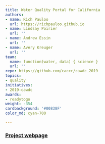 ```yaml
---
title: Water Quality Portal for California
authors:
- name: Rich Pauloo
  url: https://richpauloo.github.io
- name: Lindsay Poirier
  url: ''
- name: Andrew Essin
  url: ''
- name: Avery Kreuger
  url: ''
team:
  name: function(water, data) { science }
  url: ''
repo: https://github.com/caccr/cawdc_2019
topics:
- quality
initiatives:
- 2019-cawdc
awards:
- readytogo
weight: -354
cardbackground: '#00838F'
color_md: cyan-700

---
```


### [Project webpage](https://caccr.github.io/)

